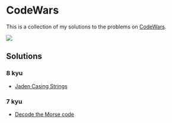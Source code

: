 # CodeWars

This is a collection of my solutions to the problems on [CodeWars](https://www.codewars.com/users/abdeljalil-salhi/).

<img src="https://www.codewars.com/users/abdeljalil-salhi/badges/large" />

## Solutions

### 8 kyu

- [Jaden Casing Strings](/8kyu_jaden_casing_strings/toJadenCase.js)

### 7 kyu

- [Decode the Morse code](/7kyu_decode_the_morse_code/decodeMorse.js)
